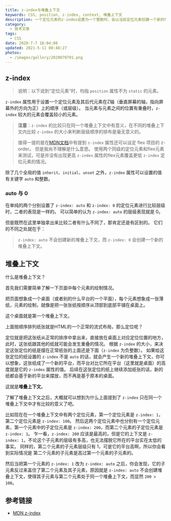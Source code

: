 ```yaml
---
title: z-index与堆叠上下文
keywords: CSS, position, z-index, context, 堆叠上下文
description: 一个定位元素的z-index设置为一个整数时，会以当前定位元素创建一个新的堆叠上下文；而设置为auto，或者不显式地设置z-index属性时，则不会创建堆叠上下文。
category:
  - 技术文章
tags:
  - CSS
date: 2020-7-7 18:04:08
updated: 2021-5-11 08:48:27
photos:
  - /images/gallery/2020070701.png
---
```


## z-index

> 说明：以下说到“定位元素”时，均指 `position` 属性不为 `static` 的元素。

`z-index` 属性用于设置一个定位元素及其后代元素在Z轴（垂直屏幕的轴，指向屏幕外的方向为正）上的顺序（或层级）。
当元素与元素之间的位置有重叠时，`z-index` 较大的元素会覆盖较小的元素。

> **注意**：`z-index` 的比较只在同一个堆叠上下文中有意义，在不同的堆叠上下文内比较 `z-index` 的大小来判断层级顺序的排布是毫无意义的。

> 值得一提的是在[MDN文档](MDN:z-index)中有提到 `z-index` 属性还可以设定 flex 项目的 z-order。
> 但是我尚不理解是什么意思。
> 使用两个同级的定位元素和flex元素来测试，可是并没有出现更高 `z-index` 属性的flex元素覆盖更低 `z-index` 定位元素的情况。

除了几个全局的值 `inherit`、`initial`、`unset` 之外，`z-index` 属性可以设置的值有关键字 `auto` 和整数。

<!-- more -->

### auto 与 0

在单纯的两个分别设置了 `z-index: auto` 和 `z-index: 0` 的定位元素进行比较层级时，二者的表现是一样的。
可以简单的认为 `z-index: auto` 的层级表现就是 0。

但是既然在这里单独拿出来比较二者有什么不同了，那肯定还是有区别的。
它们的不同之处就在于：
> `z-index: auto` 不会创建新的堆叠上下文，而 `z-index: 0` 会创建一个新的堆叠上下文。

## 堆叠上下文

什么是堆叠上下文？

首先我们需要简单了解一下页面中每个元素的绘制情况。

把页面想象成一个桌面（或者别的什么平台的一个平面），每个元素想象成一张薄纸，元素的绘制，就像是把一张张纸按顺序从顶部到底部平铺在桌面上。

这个桌面就是第一个堆叠上下文。

上面按顺序排列纸张就是HTML的一个正常的流式布局，那么定位呢？

定位就是把这张纸从正常的排序中拿出来，直接放在桌面上对应定位位置的地方，此时，这张纸跟其他的纸就可能会发生重叠的情况。
根据 `z-index` 的大小，来决定这张定位的纸是摆在正常纸张的上面还是下面（`z-index` 为负整数）。
如果给这张定位的纸设置的 `z-index` 不是 `auto` 的话，就会产生一个新的堆叠上下文，你可以想象，这张纸成了一个新的平台，而平台对比它所在平台（这里就是桌面）的高度就是它的 `z-index` 属性的值。
后续在这张定位的纸上继续添加纸张的话，新的纸都会基于新的平台来摆放，而不再是基于原本的桌面。

这就是**堆叠上下文**。

了解了堆叠上下文之后，大概就可以想到为什么上面提到了 `z-index` 只在同一个堆叠上下文中才有比较的意义了吧。

比如现在在一个堆叠上下文中有两个定位元素，第一个定位元素是 `z-index: 1`，第二个定位元素是 `z-index: 100`。
然后这两个定位元素中也分别有一个定位元素，第一个元素中的子定位元素是 `z-index: 200`，而第二个元素的子定位元素是 `z-index: 1`。
乍一看，`z-index: 200` 应该是最高的，但是它的上下文是 `z-index: 1`，不论这个子元素的层级有多高，也无法摆脱它所在的平台实在太低的事实。
同样的，第二个元素的子元素层级只有 1，可是它的平台高啊，所以你会看到实际情况是 第二个元素的子元素是高过第一个元素的子元素的。

然后当把第一个元素的 `z-index: 1` 改为 `z-index: auto` 之后，你会发现，它的子元素反过来盖住了第二个元素及其子元素，原因就是 `z-index: auto` 不会创建堆叠上下文，使得其子元素与第二个元素处于同一个堆叠上下文，而显然 `200 > 100`。

## 参考链接

- [MDN z-index](MDN:z-index)

[MDN:z-index]: https://developer.mozilla.org/zh-CN/docs/Web/CSS/z-index

